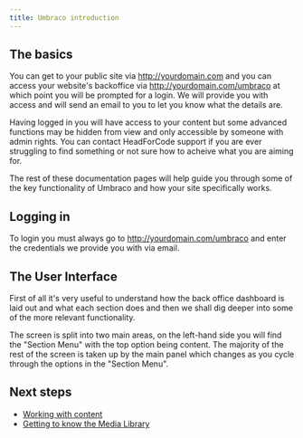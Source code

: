 ```yaml
---
title: Umbraco introduction
---
```


## The basics

You can get to your public site via http://yourdomain.com and you can access your website's backoffice via http://yourdomain.com/umbraco at which point you will be prompted for a login. We will provide you with access and will send an email to you to let you know what the details are.

Having logged in you will have access to your content but some advanced functions may be hidden from view and only accessible by someone with admin rights. You can contact HeadForCode support if you are ever struggling to find something or not sure how to acheive what you are aiming for.

The rest of these documentation pages will help guide you through some of the key functionality of Umbraco and how your site specifically works.

## Logging in

To login you must always go to http://yourdomain.com/umbraco and enter the credentials we provide you with via email.

## The User Interface

First of all it's very useful to understand how the back office dashboard is laid out and what each section does and then we shall dig deeper into some of the more relevant functionality.

The screen is split into two main areas, on the left-hand side you will find the "Section Menu" with the top option being content. The majority of the rest of the screen is taken up by the main panel which changes as you cycle through the options in the "Section Menu". 

## Next steps

- [Working with content](/guides/umbraco/content/)
- [Getting to know the Media Library](/guides/umbraco/media/)